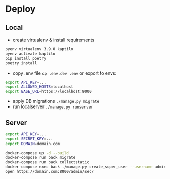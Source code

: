 # Deploy
## Local
- create virtualenv & install requirements
```bash
pyenv virtualenv 3.9.0 kaptilo
pyenv activate kaptilo
pip install poetry
poetry install
``` 
- copy .env file `cp .env.dev .env` or export to envs:
```bash
export API_KEY=...
export ALLOWED_HOSTS=localhost
export BASE_URL=https://localhost:8000
``` 
- apply DB migrations `./manage.py migrate`
- run localserver `./manage.py runserver`

## Server
```bash
export API_KEY=...
export SECRET_KEY=...
export DOMAIN=domain.com

docker-compose up -d --build
docker-compose run back migrate
docker-compose run back collectstatic
docker-compose exec back ./manage.py create_super_user --username admin --password sup-pass-123
open https://domain.com:8000/admin/sec/
```